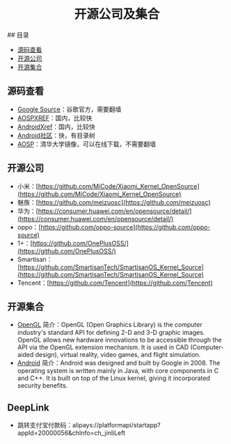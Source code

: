 <h1 align="center">开源公司及集合</h1>
## 目录

* [源码查看](#源码查看)
* [开源公司](#开源公司)
* [开源集合](#开源集合)

## 源码查看
* [Google Source](https://android.googlesource.com)：谷歌官方，需要翻墙
* [AOSPXREF](http://aospxref.com)：国内，比较快
* [AndroidXref](http://androidxref.com)：国内，比较快
* [Android社区](https://www.androidos.net.cn)：快，有目录树
* [AOSP](https://mirrors.tuna.tsinghua.edu.cn/help/AOSP/)：清华大学镜像，可以在线下载，不需要翻墙


## 开源公司

* 小米：[https://github.com/MiCode/Xiaomi_Kernel_OpenSource](https://github.com/MiCode/Xiaomi_Kernel_OpenSource)
* 魅族：[https://github.com/meizuosc](https://github.com/meizuosc)
* 华为：[https://consumer.huawei.com/en/opensource/detail/](https://consumer.huawei.com/en/opensource/detail/)
* oppo：[https://github.com/oppo-source](https://github.com/oppo-source)
* 1+：[https://github.com/OnePlusOSS/](https://github.com/OnePlusOSS/)
* Smartisan：[https://github.com/SmartisanTech/SmartisanOS_Kernel_Source](https://github.com/SmartisanTech/SmartisanOS_Kernel_Source)
* Tencent：[https://github.com/Tencent](https://github.com/Tencent)



## 开源集合

* [OpenGL](https://github.com/topics/opengl?l=java)  简介：OpenGL (Open Graphics Library) is the computer industry's standard API for defining 2-D and 3-D graphic images. OpenGL allows new hardware innovations to be accessible through the API via the OpenGL extension mechanism. It is used in CAD (Computer-aided design), virtual reality, video games, and flight simulation.
* [Android](https://github.com/topics/android)  简介：Android was designed and built by Google in 2008. The operating system is written mainly in Java, with core components in C and C++. It is built on top of the Linux kernel, giving it incorporated security benefits.


## DeepLink
* 跳转支付宝付款码：alipays://platformapi/startapp?appId=20000056&chInfo=ch_jinliLeft

